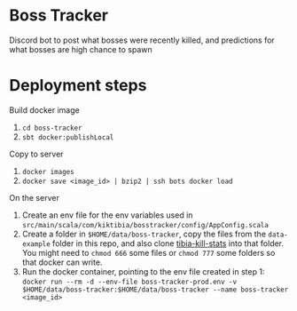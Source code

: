 # Boss Tracker

Discord bot to post what bosses were recently killed, and predictions for what bosses are high chance to spawn

# Deployment steps

Build docker image  
1. `cd boss-tracker`
1. `sbt docker:publishLocal`

Copy to server  
1. `docker images`
1. `docker save <image_id> | bzip2 | ssh bots docker load`

On the server
1. Create an env file for the env variables used in `src/main/scala/com/kiktibia/bosstracker/config/AppConfig.scala`
1. Create a folder in `$HOME/data/boss-tracker`, copy the files from the `data-example` folder in this repo, and also clone [tibia-kill-stats](https://github.com/tibiamaps/tibia-kill-stats) into that folder. You might need to `chmod 666` some files or `chmod 777` some folders so that docker can write.
1. Run the docker container, pointing to the env file created in step 1: `docker run --rm -d --env-file boss-tracker-prod.env -v $HOME/data/boss-tracker:$HOME/data/boss-tracker --name boss-tracker <image_id>`

